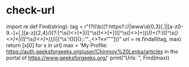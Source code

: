 # check-url
import re
def Find(string):
    tag = r"(?i)\b((?:https?://|www\d{0,3}[.]|[a-z0-9.\-]+[.][a-z]{2,4}/)(?:[^\s()<>]+|\(([^\s()<>]+|(\([^\s()<>]+\)))*\))+(?:\(([^\s()<>]+|(\([^\s()<>]+\)))*\)|[^\s`!()\[\]{};:'\".,<>?«»“”‘’]))"
    url = re.findall(tag, max)
    return [x[0] for x in url]
max = 'My Profile: https://auth.geeksforgeeks.org/user/Chinmoy%20Lenka/articles in the portal of https://www.geeksforgeeks.org/'
print("Urls: ", Find(max))
